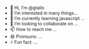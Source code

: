 - 👋 Hi, I’m @gtallo
- 👀 I’m interested in many things...
- 🌱 I’m currently learning javascript ...
- 💞️ I’m looking to collaborate on ...
- 📫 How to reach me ...
- 😄 Pronouns: ...
- ⚡ Fun fact: ...

<!---
gtallo/gtallo is a ✨ special ✨ repository because its `README.md` (this file) appears on your GitHub profile.
You can click the Preview link to take a look at your changes.
--->
